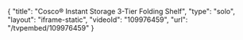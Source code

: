 {
    "title": "Cosco&reg; Instant Storage 3-Tier Folding Shelf",
    "type": "solo",
    "layout": "iframe-static",
    "videoId": "109976459",
    "url": "\/tvpembed\/109976459"
}